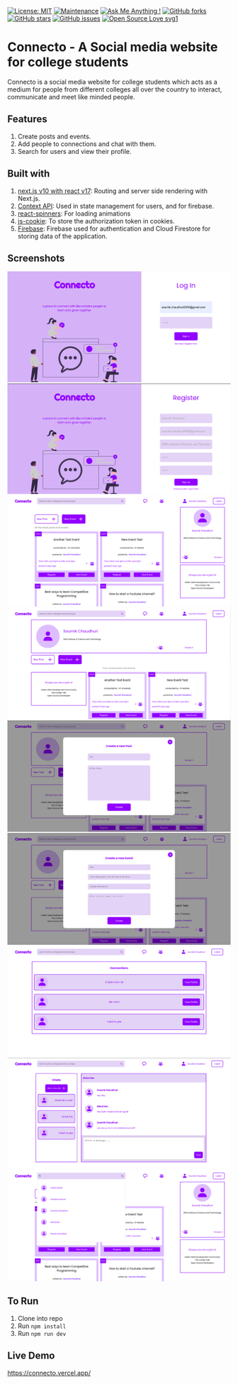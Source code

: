 [![License: MIT](https://img.shields.io/badge/License-MIT-yellow.svg)](https://opensource.org/licenses/MIT)
[![Maintenance](https://img.shields.io/badge/Maintained%3F-yes-green.svg)](https://GitHub.com/Naereen/StrapDown.js/graphs/commit-activity)
[![Ask Me Anything !](https://img.shields.io/badge/Ask%20me-anything-1abc9c.svg)](https://GitHub.com/Naereen/ama)
[![GitHub forks](https://img.shields.io/github/forks/saswatamcode/the_shoppies?style=social)](https://GitHub.com/pinkman7009/connecto/network/)
[![GitHub stars](https://img.shields.io/github/stars/saswatamcode/the_shoppies?style=social)](https://GitHub.com/pinkman7009/connecto/stargazers/)
[![GitHub issues](https://img.shields.io/github/issues/saswatamcode/the_shoppies.svg)](https://GitHub.com/pinkman7009/connecto/issues/)
[![Open Source Love svg1](https://badges.frapsoft.com/os/v1/open-source.svg?v=103)](https://github.com/ellerbrock/open-source-badges/)

# Connecto - A Social media website for college students 

Connecto is a social media website for college students which acts as a medium for people from different colleges all over the country to interact, communicate and meet like minded people.

## Features

1. Create posts and events.
2. Add people to connections and chat with them.
3. Search for users and view their profile.

## Built with

1. <a href='https://nextjs.org/'>next.js v10 with react v17</a>: Routing and server side rendering with Next.js.
2. <a href='https://reactjs.org/docs/context.html'>Context API</a>: Used in state management for users, and for firebase.
3. <a href='https://www.npmjs.com/package/react-spinners'>react-spinners</a>: For loading animations
4. <a href='https://www.npmjs.com/package/js-cookie'>js-cookie</a>: To store the authorization token in cookies.
5. <a href='https://firebase.google.com/'>Firebase</a>: Firebase used for authentication and Cloud Firestore for storing data of the application.

## Screenshots

<img src='./public/1.png'>
<img src='./public/2.png'>
<img src='./public/3.png'>
<img src='./public/4.png'>
<img src='./public/5.png'>
<img src='./public/6.png'>
<img src='./public/7.png'>
<img src='./public/8.png'>
<img src='./public/9.png'>

## To Run

1. Clone into repo
2. Run `npm install`
5. Run `npm run dev`

## Live Demo

https://connecto.vercel.app/
